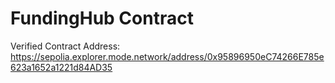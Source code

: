 # FundingHub Contract

Verified Contract Address:  https://sepolia.explorer.mode.network/address/0x95896950eC74266E785e623a1652a1221d84AD35